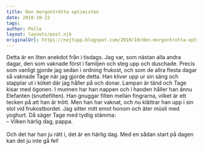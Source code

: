```yaml
---
title: Den morgontrötta optimisten
date: 2010-10-22
tags: 	
author: Pelle
layout: layouts/post.njk
originalUrl: https://nejtupp.blogspot.com/2010/10/den-morgontrotta-optimisten.html
---
```


Detta är en liten anekdot från i tisdags. Jag var, som nästan alla andra dagar, den som vaknade först i familjen och steg upp och duschade. Precis som vanligt gjorde jag sedan i ordning frukost, och som de allra flesta dagar så vaknade Tage när jag gjorde detta. Han kliver upp ur sin säng och stapplar ut i köket där jag håller på och donar. Lampan är tänd och Tage kisar med ögonen. I munnen har han nappen och i handen håller han ännu Elefanten (snuttefilten). Han gnuggar filten mellan fingrarna, vilket är ett tecken på att han är trött. Men han har vaknat, och nu klättrar han upp i sin stol vid frukostbordet. Jag sitter mitt emot honom och äter müsli med yoghurt. Då säger Tage med tydlig stämma:<br>– Vilken härlig dag, pappa.<br><br>Och det har han ju rätt i, det är en härlig dag. Med en sådan start på dagen kan det ju inte gå fel!
<!-- no comments on this post -->